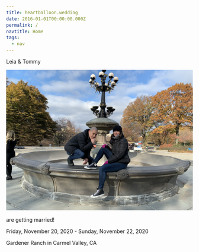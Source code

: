 ```yaml
---
title: heartballoon.wedding
date: 2016-01-01T00:00:00.000Z
permalink: /
navtitle: Home
tags:
  - nav
---
```

Leia & Tommy

![](/static/img/IMG_0119.jpg)

are getting married!

Friday, November 20, 2020 - Sunday, November 22, 2020

Gardener Ranch in Carmel Valley, CA
